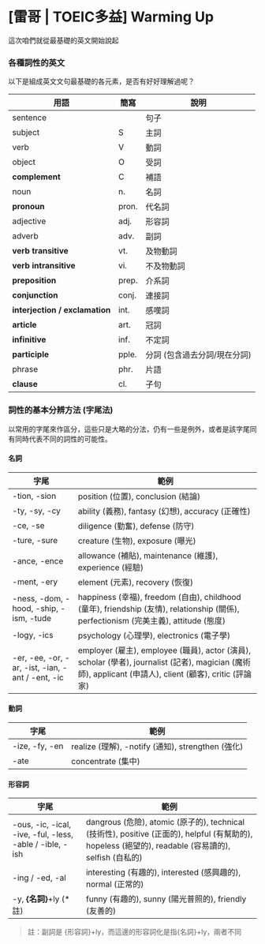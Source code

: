 # [雷哥 | TOEIC多益] Warming Up

這次咱們就從最基礎的英文開始說起

### 各種詞性的英文

以下是組成英文文句最基礎的各元素，是否有好好理解過呢？

| 用語                           | 簡寫  | 說明                         |
| ------------------------------ | ----- | ---------------------------- |
| sentence                       |       | 句子                         |
| subject                        | S     | 主詞                         |
| verb                           | V     | 動詞                         |
| object                         | O     | 受詞                         |
| **complement**                 | C     | 補語                         |
| noun                           | n.    | 名詞                         |
| **pronoun**                    | pron. | 代名詞                       |
| adjective                      | adj.  | 形容詞                       |
| adverb                         | adv.  | 副詞                         |
| **verb transitive**            | vt.   | 及物動詞                     |
| **verb intransitive**          | vi.   | 不及物動詞                   |
| **preposition**                | prep. | 介系詞                       |
| **conjunction**                | conj. | 連接詞                       |
| **interjection / exclamation** | int.  | 感嘆詞                       |
| **article**                    | art.  | 冠詞                         |
| **infinitive**                 | inf.  | 不定詞                       |
| **participle**                 | pple. | 分詞 (包含過去分詞/現在分詞) |
| phrase                         | phr.  | 片語                         |
| **clause**                     | cl.   | 子句                         |



### 詞性的基本分辨方法 (字尾法)

以常用的字尾來作區分，這些只是大略的分法，仍有一些是例外，或者是該字尾同有同時代表不同的詞性的可能性。

#### 名詞

| 字尾                                             | 範例                                                         |
| ------------------------------------------------ | ------------------------------------------------------------ |
| -tion, -sion                                     | position (位置), conclusion (結論)                           |
| -ty, -sy, -cy                                    | ability (義務), fantasy (幻想), accuracy (正確性)            |
| -ce, -se                                         | diligence (勤奮), defense (防守)                             |
| -ture, -sure                                     | creature (生物), exposure (曝光)                             |
| -ance, -ence                                     | allowance (補貼), maintenance (維護), experience (經驗)      |
| -ment, -ery                                      | element (元素), recovery (恢復)                              |
| -ness, -dom, -hood, -ship, -ism, -tude           | happiness (幸福), freedom (自由), childhood (童年), friendship (友情), relationship (關係), perfectionism (完美主義), attitude (態度) |
| -logy, -ics                                      | psychology (心理學), electronics (電子學)                    |
| -er, -ee, -or, -ar, -ist, -ian, -ant / -ent, -ic | employer (雇主), employee (職員), actor (演員), scholar (學者), journalist (記者), magician (魔術師), applicant (申請人), client (顧客), critic (評論家) |

#### 動詞

| 字尾           | 範例                                              |
| -------------- | ------------------------------------------------- |
| -ize, -fy, -en | realize (理解), -notify (通知), strengthen (強化) |
| -ate           | concentrate (集中)                                |

#### 形容詞

| 字尾                                                     | 範例                                                         |
| -------------------------------------------------------- | ------------------------------------------------------------ |
| -ous, -ic, -ical, -ive, -ful, -less, -able / -ible, -ish | dangrous (危險), atomic (原子的), technical (技術性), positive (正面的), helpful (有幫助的), hopeless (絕望的), readable (容易讀的), selfish (自私的) |
| -ing / -ed, -al                                          | interesting (有趣的), interested (感興趣的), normal (正常的) |
| -y, **{名詞}**+ly (*註)                                  | funny (有趣的), sunny (陽光普照的), friendly (友善的)        |

> 註：副詞是 {形容詞}+ly，而這邊的形容詞化是指{名詞}+ly，兩者不同